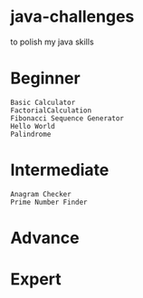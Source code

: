 # java-challenges
to polish my java skills

# Beginner
    Basic Calculator
    FactorialCalculation
    Fibonacci Sequence Generator
    Hello World
    Palindrome
# Intermediate
    Anagram Checker
    Prime Number Finder

# Advance

# Expert
